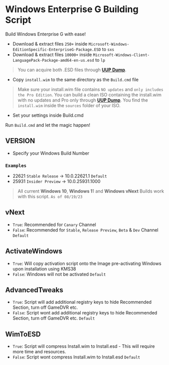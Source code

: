 # Windows Enterprise G Building Script

Build Windows Enterprise G with ease!

- Download & extract files ```250+``` inside ```Microsoft-Windows-EditionSpecific-EnterpriseG-Package.ESD``` to ```sxs```
- Download & extract files ```10000+``` inside ```Microsoft-Windows-Client-LanguagePack-Package-amd64-en-us.esd``` to ```lp```

> You can acquire both .ESD files through **[UUP Dump](https://uupdump.net)**.

- Copy ```install.wim``` to the same directory as the ```Build.cmd``` file
> Make sure your install.wim file contains ```NO updates``` and ```only includes the Pro Edition```. You can build a clean ISO containing the install.wim with no updates and Pro only through **[UUP Dump](https://uupdump.net)**. You find the ```install.wim``` inside the ```sources``` folder of your ISO.

- Set your settings inside Build.cmd

Run ```Build.cmd``` and let the magic happen!

## VERSION

- Specify your Windows Build Number
### ```Examples```
- 22621 ```Stable Release``` -> 10.0.22621.1 ```Default```
- 25931 ```Insider Preview``` -> 10.0.25931.1000

> All current **Windows 10**, **Windows 1**1 and **Windows vNext** Builds work with this script. ```As of 08/19/23```

## vNext

- ```True```: Recommended for ```Canary``` Channel
- ```False```: Recommended for ```Stable```, ```Release Preview```, ```Beta``` & ```Dev``` Channel ```Default```

## ActivateWindows

- ```True```: Will copy activation script onto the Image pre-activating Windows upon installation using KMS38
- ```False```: Windows will not be activated ```Default```

## AdvancedTweaks 

- ```True```: Script will add additional registry keys to hide Recommended Section, turn off GameDVR etc.
- ```False```: Script wont add additional registry keys to hide Recommended Section, turn off GameDVR etc. ```Default```

## WimToESD 

- ```True```: Script will compress Install.wim to Install.esd - This will require more time and resources.
- ```False```: Script wont compress Install.wim to Install.esd ```Default```

